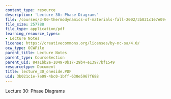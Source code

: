 ```yaml
---
content_type: resource
description: 'Lecture 30: Phase Diagrams'
file: /courses/3-00-thermodynamics-of-materials-fall-2002/3b021c1e7e094bc01bff630e5967f688_lecture_30_oneside.PDF
file_size: 257788
file_type: application/pdf
learning_resource_types:
- Lecture Notes
license: https://creativecommons.org/licenses/by-nc-sa/4.0/
ocw_type: OCWFile
parent_title: Lecture Notes
parent_type: CourseSection
parent_uid: 84a1bb2e-1049-0b17-29b4-e13977bf1549
resourcetype: Document
title: lecture_30_oneside.PDF
uid: 3b021c1e-7e09-4bc0-1bff-630e5967f688
---
```

Lecture 30: Phase Diagrams